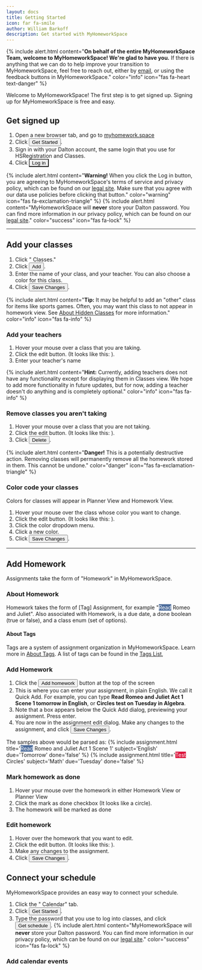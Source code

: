 ```yaml
---
layout: docs
title: Getting Started
icon: far fa-smile
author: William Barkoff
description: Get started with MyHomeworkSpace
---
```


{% include alert.html content="**On behalf of the entire MyHomeworkSpace Team, welcome to MyHomeworkSpace! We're glad to have you.** If there is anything that we can do to help improve your transition to MyHomeworkSpace, feel free to reach out, either by [email](mailto:hello@myhomework.space), or using the feedback buttons in MyHomeworkSpace." color="info" icon="fas fa-heart text-danger" %}


Welcome to MyHomeworkSpace! The first step is to get signed up. Signing up for MyHomeworkSpace is free and easy.

## Get signed up
1. Open a new browser tab, and go to [myhomework.space](https://myhomework.space)
2. Click <button class="btn btn-sm btn-primary">Get Started</button>.
3. Sign in with your Dalton account, the same login that you use for HSRegistration and Classes.
4. Click <button class="btn btn-sm btn-dark" style="border-radius: 0">Log in</button>

{% include alert.html content="**Warning!** When you click the Log in button, you are agreeing to MyHomeworkSpace's terms of service and privacy policy, which can be found on our [legal site](https://legal.myhomework.space). Make sure that you agree with our data use policies before clicking that button." color="warning" icon="fas fa-exclamation-triangle" %}
{% include alert.html content="MyHomeworkSpace will **never** store your Dalton password. You can find more information in our privacy policy, which can be found on our [legal site](https://legal.myhomework.space)." color="success" icon="fas fa-lock" %}

---
## Add your classes
1. Click "<i class="fas fa-graduation-cap"></i> Classes."
2. Click <button class="btn btn-sm btn-default"><i class="fas fa-plus"></i> Add</button>.
3. Enter the name of your class, and your teacher. You can also choose a color for this class.
4. Click <button class="btn btn-sm btn-primary">Save Changes</button>.

{% include alert.html content="**Tip:** It may be helpful to add an \"other\" class for items like sports games. Often, you may want this class to not appear in homework view. See [About Hidden Classes](hidden-classes) for more information." color="info" icon="fas fa-info" %}

### Add your teachers
1. Hover your mouse over a class that you are taking.
2. Click the edit button. (It looks like this: <i class="fas fa-edit"></i>).
3. Enter your teacher's name

{% include alert.html content="**Hint:** Currently, adding teachers does not have any functionality except for displaying them in Classes view. We hope to add more functionality in future updates, but for now, adding a teacher doesn't do anything and is completely optional." color="info" icon="fas fa-info" %}

### Remove classes you aren't taking
1. Hover your mouse over a class that you are not taking.
2. Click the edit button. (It looks like this: <i class="fas fa-edit"></i>).
3. Click <button class="btn btn-sm btn-danger">Delete</button>.

{% include alert.html content="**Danger!** This is a potentially destructive action. Removing classes will permanently remove all the homework stored in them. This cannot be undone." color="danger" icon="fas fa-exclamation-triangle" %}

### Color code your classes
Colors for classes will appear in Planner View and Homework View.

1. Hover your mouse over the class whose color you want to change.
2. Click the edit button. (It looks like this: <i class="fas fa-edit"></i>).
3. Click the color dropdown menu.
4. Click a new color.
5. Click <button class="btn btn-sm btn-primary">Save Changes</button>.

---
## Add Homework
Assignments take the form of "Homework" in MyHomeworkSpace.

### About Homework
Homework takes the form of [Tag] Assignment, for example "<span style="background-color: rgb(76, 108, 155); color: rgb(255, 255, 255);" class="tag">Read</span> Romeo and Juliet". Also associated with Homework, is a due date, a done boolean (true or false), and a class enum (set of options).

#### About Tags
Tags are a system of assignment organization in MyHomeworkSpace. Learn more in [About Tags](tags). A list of tags can be found in the [Tags List](tags-list),

### Add Homework
1. Click the <button class="btn btn-sm btn-light"><i class="fa fa-plus-square"></i> Add homework</button> button at the top of the screen
2. This is where you can enter your assignment, in plain English. We call it Quick Add. For example, you can type **Read Romeo and Juliet Act 1 Scene 1 tomorrow in English**, or **Circles test on Tuesday in Algebra**.
3. Note that a box appears below the Quick Add dialog, previewing your assignment. Press enter.
4. You are now in the assignment edit dialog. Make any changes to the assignment, and click <button class="btn btn-sm btn-primary">Save Changes</button>.

The samples above would be parsed as:
{% include assignment.html title='<span class="tag" style="background-color: #4c6c9b; color: white;">Read</span> Romeo and Juliet Act 1 Scene 1' subject='English' due='Tomorrow' done='false' %}
{% include assignment.html title='<span class="tag" style="background-color: #dc143c; color: white;">Test</span> Circles' subject='Math' due='Tuesday' done='false' %}

### Mark homework as done
1. Hover your mouse over the homework in either Homework View or Planner View
2. Click the mark as done checkbox (It looks like a circle).
3. The homework will be marked as done

### Edit homework
1. Hover over the homework that you want to edit.
2. Click the edit button. (It looks like this: <i class="fas fa-edit"></i>).
3. Make any changes to the assignment.
4. Click <button class="btn btn-sm btn-primary">Save Changes</button>.

## Connect your schedule
MyHomeworkSpace provides an easy way to connect your schedule.
1. Click the "<i class="far fa-calendar-alt"></i> Calendar" tab.
2. Click <button class="btn btn-sm btn-primary">Get Started <i class="fas fa-arrow-right"></i></button>.
3. Type the password that you use to log into classes, and click <button class="btn btn-sm btn-primary">Get schedule <i class="fas fa-arrow-right"></i></button>.
{% include alert.html content="MyHomeworkSpace will **never** store your Dalton password. You can find more information in our privacy policy, which can be found on our [legal site](https://legal.myhomework.space)." color="success" icon="fas fa-lock" %}

### Add calendar events